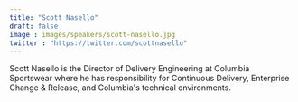 ```yaml
---
title: "Scott Nasello"
draft: false
image : images/speakers/scott-nasello.jpg
twitter : "https://twitter.com/scottnasello"
---
```


Scott Nasello is the Director of Delivery Engineering at Columbia Sportswear where he has responsibility for Continuous Delivery, Enterprise Change & Release, and Columbia's technical environments.

